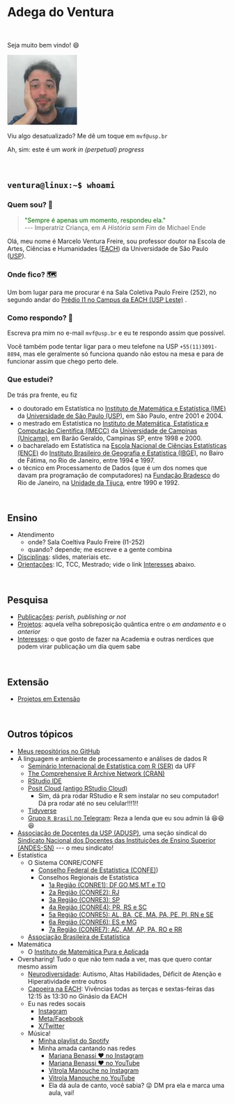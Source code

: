 # Adega do Ventura

<br>

Seja muito bem vindo! 😄

![Olá!](img/4x4-marcelo.jpeg "eu")

Viu algo desatualizado? Me dê um toque em `mvf@usp.br`

Ah, sim: este é um *work in (perpetual) progress*

<br>

## `ventura@linux:~$ whoami`

### Quem sou? 🤔

> <span style="color:DarkGreen;">"Sempre é apenas um momento, respondeu ela."</span>\
> --- Imperatriz Criança, em *A História sem Fim* de Michael Ende

Olá, meu nome é Marcelo Ventura Freire, sou professor doutor na Escola de Artes, Ciências e Humanidades ([EACH](https://www.each.usp.br)) da Universidade de São Paulo ([USP](https://www.usp.br)).

### Onde fico? 🗺

Um bom lugar para me procurar é na Sala Coletiva Paulo Freire (252), no segundo andar do [Prédio I1 no Campus da EACH (USP Leste)](https://maps.app.goo.gl/UbmBhvS2nXhiCCgQA) .

### Como respondo? 🤷

Escreva pra mim no e-mail `mvf@usp.br` e eu te respondo assim que possível.

Você também pode tentar ligar para o meu telefone na USP `+55(11)3091-8894`, mas ele geralmente só funciona quando não estou na mesa e para de funcionar assim que chego perto dele.

### Que estudei?

De trás pra frente, eu fiz
-   o doutorado em Estatística no [Instituto de Matemática e Estatística (IME)](https://www.ime.usp.br) da [Universidade de São Paulo (USP)](http://www.usp.br), em São Paulo, entre 2001 e 2004.
-   o mestrado em Estatística no [Instituto de Matemática, Estatística e Computação Científica (IMECC)](https://www.ime.unicamp.br/) da [Universidade de Campinas (Unicamp)](https://www.unicamp.br/), em Barão Geraldo, Campinas SP, entre 1998 e 2000.
-   o bacharelado em Estatística na [Escola Nacional de Ciências Estatísticas (ENCE)](https://ence.ibge.gov.br/) do [Instituto Brasileiro de Geografia e Estatística (IBGE)](https://ibge.gov.br/), no Bairo de Fátima, no Rio de Janeiro, entre 1994 e 1997.
-   o técnico em Processamento de Dados (que é um dos nomes que davam pra programação de computadores) na [Fundação Bradesco](https://fundacao.bradesco/) do Rio de Janeiro, na [Unidade da Tijuca](https://fundacao.bradesco/pt-BR/Escolas?ID=33), entre 1990 e 1992.

<br>

## Ensino

-   Atendimento
    -   onde? Sala Coeltiva Paulo Freire (I1-252)
    -   quando? depende; me escreve e a gente combina
-   [Disciplinas](disciplinas.md): slides, materiais etc.
-   [Orientações](orientações.md): IC, TCC, Mestrado; vide o link [Interesses](interesses.md) abaixo.

<br>

## Pesquisa

-   [Publicações](publicações.md): *perish, publishing or not*
-   [Projetos](projetos.md): aquela velha sobreposição quântica entre o *em andamento* e o *anterior*
-   [Interesses](interesses.md): o que gosto de fazer na Academia e outras nerdices que podem virar publicação um dia quem sabe

<br>

## Extensão

-   [Projetos em Extensão](extensão.md)

<!-- ## Cultura -->

<!-- ## Inovação -->

<br>

## Outros tópicos

-   [Meus repositórios no GitHub](https://github.com/mvf-each-usp?tab=repositories)
-   A linguagem e ambiente de processamento e análises de dados R
    -   [Seminário Internacional de Estatística com R (SER)](https://ser.uff.br/) da UFF
    -   [The Comprehensive R Archive Network (CRAN)](https://cran.r-project.org/)
    -   [RStudio IDE](https://posit.co/products/open-source/rstudio/)
    -   [Posit Cloud (antigo RStudio Cloud)](https://posit.cloud/)
        -   Sim, dá pra rodar RStudio e R sem instalar no seu computador! 
            Dá pra rodar até no seu celular!!!1!!
    -   [Tidyverse](https://www.tidyverse.org/)
    -   [Grupo `R Brasil` no Telegram](https://t.me/rbrasiloficial): 
        Reza a lenda que eu sou admin lá 😆😆😆
-   [Associação de Docentes da USP (ADUSP)](https://adusp.org.br/), uma seção sindical do 
    [Sindicato Nacional dos Docentes das Instituições de Ensino Superior (ANDES-SN)](https://www.andes.org.br/) --- o meu sindicato!
-   Estatística
    -   O Sistema CONRE/CONFE 
        -   [Conselho Federal de Estatística (CONFE)](https://www.confe.org.br/))
        -   Conselhos Regionais de Estatística
            - [1a Região (CONRE1): DF,GO,MS,MT e TO](https://www.conre1.org.br/)
            - [2a Região (CONRE2): RJ](https://www.conre2.org.br/)
            - [3a Região (CONRE3): SP](https://www.conre3.org.br/)
            - [4a Região (CONRE4): PR, RS e SC](https://www.conre4.org.br/)
            - [5a Região (CONRE5): AL, BA, CE, MA, PA, PE, PI, RN e SE](https://www.conre5.org.br/)
            - [6a Região (CONRE6): ES e MG](https://www.conre6.org.br/)
            - [7a Região (CONRE7): AC, AM, AP, PA, RO e RR](https://www.conre7.org.br/)
    -   [Associação Brasileira de Estatística](https://www.redeabe.org.br/)
-   Matemática
    -   O [Instituto de Matemática Pura e Aplicada](https://www.impa.br)
-   Oversharing!  Tudo o que não tem nada a ver, mas que quero contar mesmo assim
    -   [Neurodiversidade](autismo.md): 
        Autismo, Altas Habilidades, Déficit de Atenção e Hiperatividade entre outros
    -   [Capoeira na EACH](capoeira.md):
        Vivências todas as terças e sextas-feiras das 12:15 às 13:30 no Ginásio da EACH
    -   Eu nas redes socais
        -   [Instagram](https://www.instagram.com/omarceloventura/)
        -   [Meta/Facebook](https://Eh-brinks-Nao-tenho-feicibuque.com)
        -   [X/Twitter](https://Eh-brinks-Nao-tenho-tuiter.com)
    -   Música!
        -   [Minha playlist do Spotify](https://open.spotify.com/playlist/01D0FoG20G3B27iSxBxEDh?si=3ccea591f0774b29)
        -   Minha amada cantando nas redes
            -   [Mariana Benassi ❤ no Instagram](https://www.instagram.com/mari.benassi.canto/)
            -   [Mariana Benassi ❤ no YouTube](https://www.youtube.com/@marianaebw)
            -   [Vitrola Manouche no Instagram](https://www.instagram.com/vitrolamanouche)
            -   [Vitrola Manouche no YouTube](https://www.youtube.com/@vitrolamanouche)
            -   Ela dá aula de canto, você sabia? 😜 DM pra ela e marca uma aula, vai!
